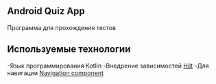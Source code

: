 ## Android Quiz App 

Программа для прохождения тестов

## Используемые технологии 

-Язык программирования Kotlin
-Внедрение зависимостей [Hilt](https://developer.android.com/training/dependency-injection/hilt-android)
-Для навигации [Navigation component](https://developer.android.com/guide/navigation/navigation-getting-started)
